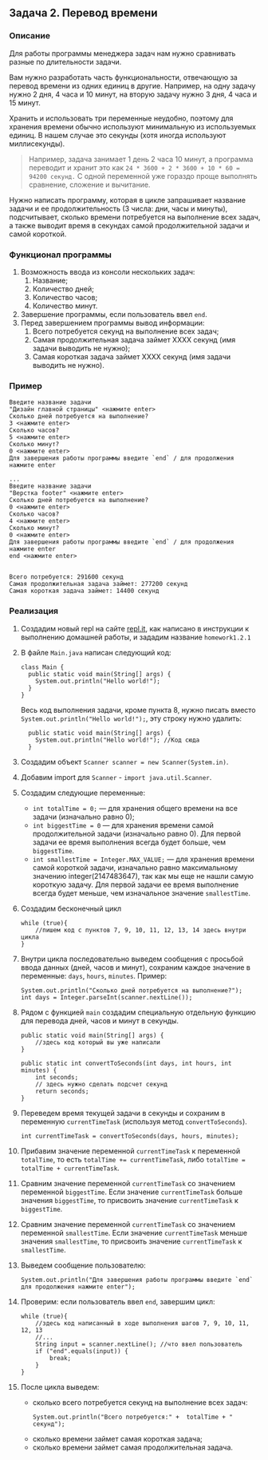 ## Задача 2. Перевод времени

### Описание
Для работы программы менеджера задач нам нужно сравнивать разные по длительности задачи.

Вам нужно разработать часть функциональности, отвечающую за перевод времени из одних единиц в другие. Например, на одну задачу нужно 2 дня, 4 часа и 10 минут, на вторую задачу нужно 3 дня, 4 часа и 15 минут.

Хранить и использовать три переменные неудобно, поэтому для хранения времени обычно используют минимальную из используемых единиц. В нашем случае это секунды (хотя иногда используют миллисекунды).
> Например, задача занимает 1 день 2 часа 10 минут, а программа переводит и хранит это как `24 * 3600 + 2 * 3600 + 10 * 60 = 94200 секунд.`
С одной переменной уже гораздо проще выполнять сравнение, сложение и вычитание.

Нужно написать программу, которая в цикле запрашивает название задачи и ее продолжительность (3 числа: дни, часы и минуты), подсчитывает, сколько времени потребуется на выполнение всех задач, а также выводит время в секундах самой продолжительной задачи и самой короткой.

### Функционал программы
1. Возможность ввода из консоли нескольких задач:
    1. Название;
    2. Количество дней;
    3. Количество часов;
    4. Количество минут.
2. Завершение программы, если пользователь ввел `end`.
3. Перед завершением программы вывод информации:
    1. Всего потребуется секунд на выполнение всех задач;
    2. Самая продолжительная задача займет XXXX секунд (имя задачи выводить не нужно);
    3. Самая короткая задача займет XXXX секунд (имя задачи выводить не нужно).

### Пример

```
Введите название задачи
"Дизайн главной страницы" <нажмите enter>
Сколько дней потребуется на выполнение?
3 <нажмите enter>
Сколько часов?
5 <нажмите enter>
Сколько минут?
0 <нажмите enter>
Для завершения работы программы введите `end` / для продолжения нажмите enter

...
Введите название задачи
"Верстка footer" <нажмите enter>
Сколько дней потребуется на выполнение?
0 <нажмите enter>
Сколько часов?
4 <нажмите enter>
Сколько минут?
0 <нажмите enter>
Для завершения работы программы введите `end` / для продолжения нажмите enter
end <нажмите enter>


Всего потребуется: 291600 секунд
Самая продолжительная задача займет: 277200 секунд
Самая короткая задача займет: 14400 секунд
```


### Реализация
1. Создадим новый repl на сайте [repl.it](https://repl.it/repls), как написано в инструкции к выполнению домашней работы, и зададим название `homework1.2.1`

2. В файле `Main.java` написан следующий код:

    ```
    class Main {
      public static void main(String[] args) {
        System.out.println("Hello world!");
      }
    }
    ``` 
    
    Весь код выполнения задачи, кроме пункта 8, нужно писать вместо `System.out.println("Hello world!");`, эту строку нужно удалить:
    
    ```
      public static void main(String[] args) {
        System.out.println("Hello world!"); //Код сюда
      }
    ```


3. Создадим объект `Scanner scanner = new Scanner(System.in)`.


4. Добавим import для `Scanner` - `import java.util.Scanner`.


5. Создадим следующие переменные: 
    - `int totalTime = 0;` — для хранения общего времени на все задачи (изначально равно 0);
    - `int biggestTime = 0` — для хранения времени самой продолжительной задачи (изначально равно 0). Для первой задачи ее время выполнения всегда будет больше, чем `biggestTime`.
    - `int smallestTime = Integer.MAX_VALUE;` — для хранения времени самой короткой задачи, изначально равно максимальному значению integer(2147483647), так как мы еще не нашли самую короткую задачу. Для первой задачи ее время выполнение всегда будет меньше, чем изначальное значение `smallestTime`.


6. Создадим бесконечный цикл
    ```
    while (true){
        //пишем код с пунктов 7, 9, 10, 11, 12, 13, 14 здесь внутри цикла
    }
    ```

7. Внутри цикла последовательно выведем сообщения с просьбой ввода данных 
(дней, часов и минут), сохраним каждое значение в переменные: `days`, `hours`, `minutes`. Пример:
    ```
    System.out.println("Сколько дней потребуется на выполнение?");
    int days = Integer.parseInt(scanner.nextLine());
    ```


8. Рядом с функцией `main` cоздадим специальную отдельную функцию для перевода дней, часов и минут в секунды.

    ```
    public static void main(String[] args) {
        //здесь код который вы уже написали
    }
      
    public static int convertToSeconds(int days, int hours, int minutes) {
        int seconds;
        // здесь нужно сделать подсчет секунд
        return seconds; 
    }
    
    ```

9. Переведем время текущей задачи в секунды и сохраним в переменную `currentTimeTask` (используя метод `convertToSeconds`).

    ```
    int currentTimeTask = convertToSeconds(days, hours, minutes);
    
    ```

10. Прибавим значение переменной `currentTimeTask` к переменной `totalTime`, то есть `totalTime += currentTimeTask`, либо `totalTime = totalTime + currentTimeTask`.


11. Сравним значение переменной `currentTimeTask` со значением переменной `biggestTime`. Если значение `currentTimeTask` больше значения `biggestTime`, то присвоить значение `currentTimeTask` к `biggestTime`.


12. Сравним значение переменной `currentTimeTask` со значением переменной `smallestTime`. Если значение `currentTimeTask` меньше значения `smallestTime`, то присвоить значение `currentTimeTask` к `smallestTime`.


13. Выведем сообщение пользователю:

    ```
    System.out.println("Для завершения работы программы введите `end` для продолжения нажмите enter");
    ```
    

14. Проверим: если пользователь ввел `end`, завершим цикл:

    ```
    while (true){
        //здесь код написанный в ходе выполнения шагов 7, 9, 10, 11, 12, 13
        //...
        String input = scanner.nextLine(); //что ввел пользователь
        if ("end".equals(input)) {
            break;
        }
    }
    ```


15. После цикла выведем: 
    - сколько всего потребуется секунд на выполнение всех задач: 
        ```
        System.out.println("Всего потребуется:" +  totalTime + " секунд");
        ```
    - сколько времени займет самая короткая задача;
    - сколько времени займет самая продолжительная задача.
